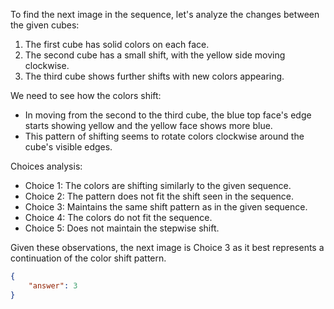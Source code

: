 To find the next image in the sequence, let's analyze the changes between the given cubes:

1. The first cube has solid colors on each face.
2. The second cube has a small shift, with the yellow side moving clockwise.
3. The third cube shows further shifts with new colors appearing.

We need to see how the colors shift:

- In moving from the second to the third cube, the blue top face's edge starts showing yellow and the yellow face shows more blue.
- This pattern of shifting seems to rotate colors clockwise around the cube's visible edges.

Choices analysis:
- Choice 1: The colors are shifting similarly to the given sequence.
- Choice 2: The pattern does not fit the shift seen in the sequence.
- Choice 3: Maintains the same shift pattern as in the given sequence.
- Choice 4: The colors do not fit the sequence.
- Choice 5: Does not maintain the stepwise shift.

Given these observations, the next image is Choice 3 as it best represents a continuation of the color shift pattern.

```json
{
    "answer": 3
}
```